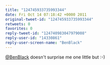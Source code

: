 ```yaml
---
title: "124745933735993344"
date: Fri Oct 14 07:18:42 +0000 2011
original-tweet-id: "124745933735993344"
retweets: 0
favorites: 0
reply-tweet-id: "124740983047979008"
reply-user-id: "14330861"
reply-user-screen-name: "BenBlack"
---
```

<a href="https://twitter.com/BenBlack">@BenBlack</a> doesn't surprise me one little but :-)
